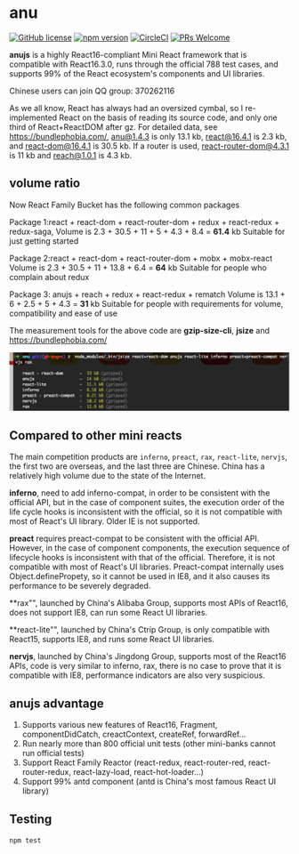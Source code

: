 # anu


[![GitHub license](https://img.shields.io/badge/license-MIT-blue.svg)](https://github.com/Rubylouvre/anu/blob/master/LICENSE) 
[![npm version](https://img.shields.io/npm/v/anujs.svg?style=flat)](https://www.npmjs.com/package/anujs)
[![CircleCI](https://circleci.com/gh/RubyLouvre/anu/tree/master.svg?style=svg)](https://circleci.com/gh/RubyLouvre/anu/tree/master)
[![PRs Welcome](https://img.shields.io/badge/PRs-welcome-brightgreen.svg)](https://github.com/RubyLouvre/anu/pulls)


**anujs** is a highly React16-compliant Mini React framework that is compatible with  React16.3.0, runs through the official 788 test cases, and supports 99% of the React ecosystem's components and UI libraries.

Chinese users can join QQ group: 370262116


As we all know, React has always had an oversized cymbal, so I re-implemented React on the basis of reading its source code, and only one third of React+ReactDOM after gz. For detailed data, see https://bundlephobia.com/, anu@1.4.3 is only 13.1 kb, react@16.4.1 is 2.3 kb, and react-dom@16.4.1 is 30.5 kb. If a router is used, react-router-dom@4.3.1 is 11 kb and reach@1.0.1 is 4.3 kb.

## volume ratio

Now React Family Bucket has the following common packages

Package 1:react + react-dom + react-router-dom + redux + react-redux + redux-saga,
Volume is 2.3 + 30.5 + 11 + 5 + 4.3 + 8.4 = **61.4** kb
Suitable for just getting started

Package 2:react + react-dom + react-router-dom + mobx + mobx-react
Volume is 2.3 + 30.5 + 11 + 13.8 + 6.4 = **64** kb
Suitable for people who complain about redux

Package 3: anujs + reach + redux + react-redux + rematch
Volume is 13.1 + 6 + 2.5 + 5 + 4.3 = **31** kb
Suitable for people with requirements for volume, compatibility and ease of use

The measurement tools for the above code are **gzip-size-cli**, **jsize** and https://bundlephobia.com/

![](../size.png)

## Compared to other mini reacts

The main competition products are `inferno`, `preact`, `rax`, `react-lite`, `nervjs`, the first two are overseas, and the last three are Chinese. China has a relatively high volume due to the state of the Internet.

**inferno**, need to add inferno-compat, in order to be consistent with the official API, but in the case of component suites, the execution order of the life cycle hooks is inconsistent with the official, so it is not compatible with most of React's UI library. Older IE is not supported.

**preact** requires preact-compat to be consistent with the official API. However, in the case of component components, the execution sequence of lifecycle hooks is inconsistent with that of the official. Therefore, it is not compatible with most of React's UI libraries. Preact-compat internally uses Object.definePropety, so it cannot be used in IE8, and it also causes its performance to be severely degraded.

**rax"", launched by China's Alibaba Group, supports most APIs of React16, does not support IE8, can run some React UI libraries.

**react-lite"", launched by China's Ctrip Group, is only compatible with React15, supports IE8, and runs some React UI libraries.

**nervjs**, launched by China's Jingdong Group, supports most of the React16 APIs, code is very similar to inferno, rax, there is no case to prove that it is compatible with IE8, performance indicators are also very suspicious.

## anujs advantage

1. Supports various new features of React16, Fragment, componentDidCatch, creactContext, createRef, forwardRef...
2. Run nearly more than 800 official unit tests (other mini-banks cannot run official tests)
3. Support React Family Reactor (react-redux, react-router-red, react-router-redux, react-lazy-load, react-hot-loader...)
4. Support 99% antd component (antd is China's most famous React UI library)

## Testing

```shell
npm test
```